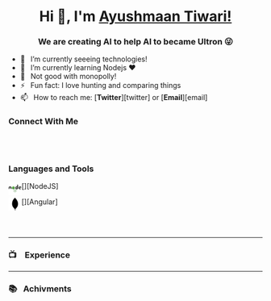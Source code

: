 <h1 align="center"> Hi 👋, I'm <a href="">Ayushmaan Tiwari!</a></h1>
<h3 align="center"> We are creating AI to help AI to became Ultron  😜</h3>


- 🔭 &ensp;I’m currently seeeing technologies!
- 🌱 &ensp;I’m currently learning Nodejs ❤️
- 🗿 &ensp;Not good with monopolly!
- ⚡ &ensp;Fun fact: I love hunting and comparing things
- 📫 &ensp;How to reach me: [**Twitter**][twitter] or [**Email**][email]

### Connect With Me




<br />
<br />

### Languages and Tools
[<img align="left" alt="NodeJS" width="26px" src="./assets/icons/nodejs_icon.png" />][NodeJS]

[<img align="left" alt="Mongo" width="26px" src="./assets/icons/mongodb_icon.png" />][Angular]

<br />
<br />

---

### 📺 &ensp; Experience

---

### 📚 &ensp;Achivments

